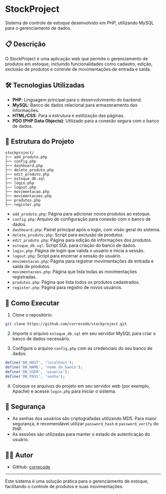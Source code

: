 
# StockProject

Sistema de controle de estoque desenvolvido em PHP, utilizando MySQL para o gerenciamento de dados.

## 📋 Descrição

O StockProject é uma aplicação web que permite o gerenciamento de produtos em estoque, incluindo funcionalidades como cadastro, edição, exclusão de produtos e controle de movimentações de entrada e saída.

## 🛠️ Tecnologias Utilizadas

- **PHP**: Linguagem principal para o desenvolvimento do backend.
- **MySQL**: Banco de dados relacional para armazenamento das informações.
- **HTML/CSS**: Para a estrutura e estilização das páginas.
- **PDO (PHP Data Objects)**: Utilizado para a conexão segura com o banco de dados.

## 📁 Estrutura do Projeto

```
stockproject/
├── add_produto.php
├── config.php
├── dashboard.php
├── delete_produto.php
├── edit_produto.php
├── estoque_db.sql
├── login.php
├── logout.php
├── movimentacao.php
├── movimentacoes.php
├── produtos.php
├── register.php
```

- `add_produto.php`: Página para adicionar novos produtos ao estoque.
- `config.php`: Arquivo de configuração para conexão com o banco de dados.
- `dashboard.php`: Painel principal após o login, com visão geral do sistema.
- `delete_produto.php`: Script para exclusão de produtos.
- `edit_produto.php`: Página para edição de informações dos produtos.
- `estoque_db.sql`: Script SQL para criação do banco de dados.
- `login.php`: Página de login que valida o usuário e inicia a sessão.
- `logout.php`: Script para encerrar a sessão do usuário.
- `movimentacao.php`: Página para registrar movimentações de entrada e saída de produtos.
- `movimentacoes.php`: Página que lista todas as movimentações registradas.
- `produtos.php`: Página que lista todos os produtos cadastrados.
- `register.php`: Página para registro de novos usuários.

## 🚀 Como Executar

1. Clone o repositório:

```bash
git clone https://github.com/correcode/stockproject.git
```

2. Importe o arquivo `estoque_db.sql` em seu servidor MySQL para criar o banco de dados necessário.

3. Configure o arquivo `config.php` com as credenciais do seu banco de dados:

```php
define('DB_HOST', 'localhost');
define('DB_NAME', 'nome_do_banco');
define('DB_USER', 'usuario');
define('DB_PASS', 'senha');
```

4. Coloque os arquivos do projeto em seu servidor web (por exemplo, Apache) e acesse `login.php` para iniciar o sistema.

## 🔐 Segurança

- As senhas dos usuários são criptografadas utilizando MD5. Para maior segurança, é recomendável utilizar `password_hash` e `password_verify` do PHP.
- As sessões são utilizadas para manter o estado de autenticação do usuário.

## 👨‍💻 Autor

- GitHub: [correcode](https://github.com/correcode)

---

Este sistema é uma solução prática para o gerenciamento de estoque, facilitando o controle de produtos e suas movimentações.
